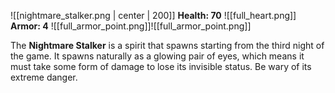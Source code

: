 ![[nightmare_stalker.png | center | 200]]
**Health: 70** ![[full_heart.png]]
**Armor: 4** ![[full_armor_point.png]]![[full_armor_point.png]]

The **Nightmare Stalker** is a spirit that spawns starting from the third night of the game. It spawns naturally as a glowing pair of eyes, which means it must take some form of damage to lose its invisible status. Be wary of its extreme danger.
